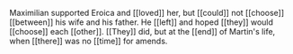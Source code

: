 Maximilian supported Eroica and [[loved]] her, but [[could]] not [[choose]] [[between]] his wife and his father. He [[left]] and hoped [[they]] would [[choose]] each [[other]]. [[They]] did, but at the [[end]] of Martin's life, when [[there]] was no [[time]] for amends.  